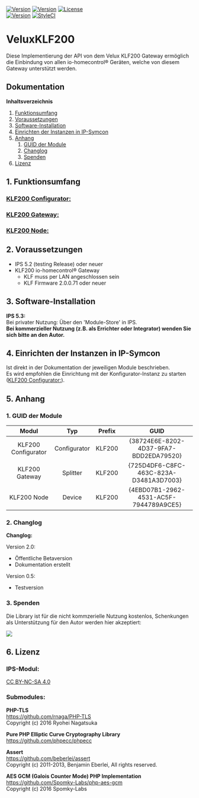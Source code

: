 [![Version](https://img.shields.io/badge/Symcon-PHPModul-red.svg?style=flat-square)](https://www.symcon.de/service/dokumentation/entwicklerbereich/sdk-tools/sdk-php/)
[![Version](https://img.shields.io/badge/Modul%20Version-0.50-blue.svg?style=flat-square)]()
[![License](https://img.shields.io/badge/License-CC%20BY--NC--SA%204.0-green.svg?style=flat-square)](https://creativecommons.org/licenses/by-nc-sa/4.0/)  
[![Version](https://img.shields.io/badge/Symcon%20Version-5.2%20%3E-green.svg?style=flat-square)](https://www.symcon.de/forum/threads/41251-IP-Symcon-5-2-%28Testing%29)
[![StyleCI](https://styleci.io/repos/193268520/shield?style=flat-square)](https://styleci.io/repos/193268520)  

# VeluxKLF200

Diese Implementierung der API von dem Velux KLF200 Gateway
ermöglich die Einbindung von allen io-homecontrol® Geräten, welche von diesem Gateway unterstützt werden.  


## Dokumentation

**Inhaltsverzeichnis**


1. [Funktionsumfang](#1-funktionsumfang) 
2. [Voraussetzungen](#2-voraussetzungen)
3. [Software-Installation](#3-software-installation) 
4. [Einrichten der Instanzen in IP-Symcon](#5-einrichten-der-instanzen-in-ip-symcon)
5. [Anhang](#5-anhang)  
    1. [GUID der Module](#1-guid-der-module)
    2. [Changlog](#2-changlog)
    3. [Spenden](#3-spenden)
6. [Lizenz](#6-lizenz)

## 1. Funktionsumfang

### [KLF200 Configurator:](KLF200Configurator/)  
### [KLF200 Gateway:](KLF200Gateway/)  
### [KLF200 Node:](KLF200Node/)  

## 2. Voraussetzungen

 - IPS 5.2 (testing Release) oder neuer  
 - KLF200 io-homecontrol® Gateway  
    - KLF muss per LAN angeschlossen sein  
    - KLF Firmware 2.0.0.71 oder neuer   

## 3. Software-Installation

**IPS 5.3:**  
   Bei privater Nutzung:
     Über den 'Module-Store' in IPS.  
   **Bei kommerzieller Nutzung (z.B. als Errichter oder Integrator) wenden Sie sich bitte an den Autor.**  

## 4. Einrichten der Instanzen in IP-Symcon

Ist direkt in der Dokumentation der jeweiligen Module beschrieben.  
Es wird empfohlen die Einrichtung mit der Konfigurator-Instanz zu starten ([KLF200 Configurator:](KLF200Configurator/)).  

## 5. Anhang

###  1. GUID der Module
 
 
| Modul               | Typ          |Prefix  | GUID                                   |
| :-----------------: | :----------: | :----: | :------------------------------------: |
| KLF200 Configurator | Configurator | KLF200 | {38724E6E-8202-4D37-9FA7-BDD2EDA79520} |
| KLF200 Gateway      | Splitter     | KLF200 | {725D4DF6-C8FC-463C-823A-D3481A3D7003} |
| KLF200 Node         | Device       | KLF200 | {4EBD07B1-2962-4531-AC5F-7944789A9CE5} |

### 2. Changlog

**Changlog:**

 Version 2.0:  
 - Öffentliche Betaversion  
 - Dokumentation erstellt  

 Version 0.5:  
 - Testversion  


### 3. Spenden  
  
  Die Library ist für die nicht kommzerielle Nutzung kostenlos, Schenkungen als Unterstützung für den Autor werden hier akzeptiert:  

<a href="https://www.paypal.com/cgi-bin/webscr?cmd=_s-xclick&hosted_button_id=G2SLW2MEMQZH2" target="_blank"><img src="https://www.paypalobjects.com/de_DE/DE/i/btn/btn_donate_LG.gif" border="0" /></a>

## 6. Lizenz

### IPS-Modul:  
  [CC BY-NC-SA 4.0](https://creativecommons.org/licenses/by-nc-sa/4.0/)  

### Submodules:  
  **PHP-TLS**  
  https://github.com/rnaga/PHP-TLS  
    Copyright (c) 2016 Ryohei Nagatsuka    

  **Pure PHP Elliptic Curve Cryptography Library**  
  https://github.com/phpecc/phpecc  

  **Assert**  
  https://github.com/beberlei/assert  
    Copyright (c) 2011-2013, Benjamin Eberlei, All rights reserved.  

  **AES GCM (Galois Counter Mode) PHP Implementation**  
  https://github.com/Spomky-Labs/php-aes-gcm  
    Copyright (c) 2016 Spomky-Labs  
